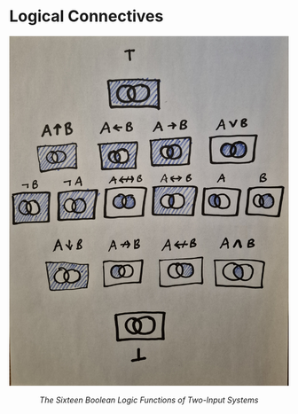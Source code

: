 # Logical Connectives

<!--
Various logical operators and connectives

Binary	Operator Name	Symbol
1. 0000	Bottom (Contradiction)	⊥
1. 0001	Nor	↓
1. 0010	Converse nonimplication	↚
1. 0011	Not A	~A
1. 0100	Nonimplication ↛
1. 0101	Not B	~B
1. 0110	Xor	↮
1. 0111	Nand	↑
1. 1000	And	∧
1. 1001	Equivalence (Iff)	↔
1. 1010	B	B
1. 1011	Implication (If then)	→
1. 1100	A	A
1. 1101	Converse implication	←
1. 1110	Or	∨
1. 1111	Top (Tautology)	⊤
-->

<p align="center">
  <img src="hasse-venn-diagram.jpg" width="1000px"/>
  <p align="center"><i>The Sixteen Boolean Logic Functions of Two-Input Systems</i></p>
</p>

<!--
<p align="center">
  <img src="logical-sudoku.jpg" width="1000px"/>
  <p align="center"><i>Logical Operator Sudoku</i></p>
</p>
-->
